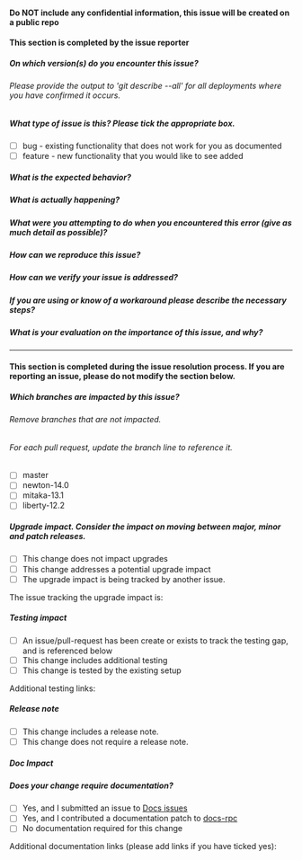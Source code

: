 #### Do NOT include any confidential information, this issue will be created on a public repo
#### This section is completed by the issue reporter
##### On which version(s) do you encounter this issue?
###### Please provide the output to 'git describe --all' for  all deployments where you have confirmed it occurs.

##### What type of issue is this? Please tick the appropriate box.
- [ ] bug - existing functionality that does not work for you as documented
- [ ] feature - new functionality that you would like to see added

##### What is the expected behavior?

##### What is actually happening?

##### What were you attempting to do when you encountered this error (give as much detail as possible)? 

##### How can we reproduce this issue?

##### How can we verify your issue is addressed?

##### If you are using or know of a workaround please describe the necessary steps?

##### What is your evaluation on the importance of this issue, and why?

----------------------------------------------------------------------------------------------------------------------------
#### This section is completed during the issue resolution process. If you are reporting an issue, please do not modify the section below.
##### Which branches are impacted by this issue?
###### Remove branches that are not impacted.
###### For each pull request, update the branch line to reference it.
- [ ] master
- [ ] newton-14.0
- [ ] mitaka-13.1
- [ ] liberty-12.2

##### Upgrade impact. Consider the impact on moving between major, minor and patch releases.
- [ ] This change does not impact upgrades
- [ ] This change addresses a potential upgrade impact
- [ ] The upgrade impact is being tracked by another issue.

The issue tracking the upgrade impact is:

##### Testing impact
- [ ] An issue/pull-request has been create or exists to track the testing gap, and is referenced below
- [ ] This change includes additional testing
- [ ] This change is tested by the existing setup

Additional testing links:

##### Release note
- [ ] This change includes a release note.
- [ ] This change does not require a release note.

##### Doc Impact
##### Does your change require documentation?
- [ ] Yes, and I submitted an issue to [Docs issues](https://github.com/rackerlabs/docs-rpc/issues "Docs issues")
- [ ] Yes, and I contributed a documentation patch to [docs-rpc](https://github.com/rackerlabs/docs-rpc "docs-rpc")
- [ ] No documentation required for this change

Additional documentation links (please add links if you have ticked yes):
